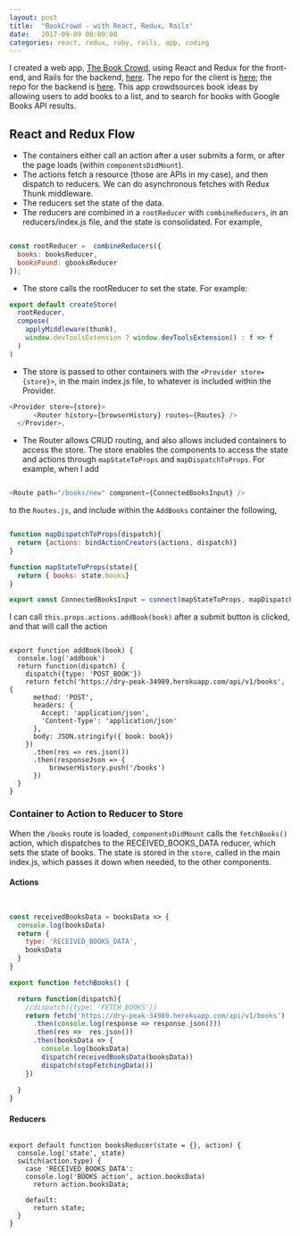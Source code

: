 ```yaml
---
layout: post
title:  "BookCrowd - with React, Redux, Rails"
date:   2017-09-09 00:00:00
categories: react, redux, ruby, rails, app, coding
---
```


I created a web app, [The Book Crowd](https://glacial-atoll-99448.herokuapp.com/), using React and Redux for the front-end, and Rails for the backend, [here](https://dry-peak-34989.herokuapp.com/api/v1/books). The repo for the client is [here](https://github.com/nadinesk/book-client); the repo for the backend is [here](https://github.com/nadinesk/book-api). This app crowdsources book ideas by allowing users to add books to a list, and to search for books with Google Books API results. 

## React and Redux Flow 

* The containers either call an action after a user submits a form, or after the page loads (within `componentsDidMount`). 
* The actions fetch a resource (those are APIs in my case), and then dispatch to reducers. We can do asynchronous fetches with Redux Thunk middleware.
* The reducers set the state of the data. 
* The reducers are combined in a `rootReducer` with `combineReducers`, in an reducers/index.js file, and the state is consolidated.  For example, 

``` Javascript 

const rootReducer =  combineReducers({  
  books: booksReducer,
  booksFound: gbooksReducer
});

```

* The store calls the rootReducer to set the state. For example: 

``` Javascript
export default createStore(
  rootReducer,
  compose(
    applyMiddleware(thunk),
    window.devToolsExtension ? window.devToolsExtension() : f => f
  )
)

```

* The store is passed to other containers with the `<Provider store={store}>`, in the main index.js file, to whatever is included within the Provider.

``` Javascript
<Provider store={store}>       
      <Router history={browserHistory} routes={Routes} />           
  </Provider>,

```

* The Router allows CRUD routing, and also allows included containers to access the store. The store enables the components to access the state and actions through `mapStateToProps` and `mapDispatchToProps`. For example, when I add

``` Javascript

<Route path="/books/new" component={ConnectedBooksInput} />

```

to the `Routes.js`, and include within the `AddBooks` container the following,  

``` Javascript 

function mapDispatchToProps(dispatch){
  return {actions: bindActionCreators(actions, dispatch)}
}

function mapStateToProps(state){
  return { books: state.books}
}

export const ConnectedBooksInput = connect(mapStateToProps, mapDispatchToProps)(AddBook)

```

I can call `this.props.actions.addBook(book)` after a submit button is clicked, and that will call the action

```

export function addBook(book) {    
  console.log('addbook')
  return function(dispatch) {    
    dispatch({type: 'POST_BOOK'})
    return fetch('https://dry-peak-34989.herokuapp.com/api/v1/books', {
      method: 'POST',
      headers: {
        Accept: 'application/json',
        'Content-Type': 'application/json'
      },
      body: JSON.stringify({ book: book})      
    })
      .then(res => res.json())
      .then(responseJson => {             
          browserHistory.push('/books')          
      })
  }
}

```

### Container to Action to Reducer to Store

When the `/books` route is loaded, `componentsDidMount` calls the `fetchBooks()` action, which dispatches to the RECEIVED_BOOKS_DATA reducer, which sets the state of books. The state is stored in the `store`, called in the main index.js, which passes it down when needed, to the other components. 

#### Actions

``` Javascript 


const receivedBooksData = booksData => {
  console.log(booksData)
  return {
    type: 'RECEIVED_BOOKS_DATA',
    booksData
  }
}

export function fetchBooks() {

  return function(dispatch){    
    //dispatch({type: 'FETCH_BOOKS'})
    return fetch('https://dry-peak-34989.herokuapp.com/api/v1/books')
      .then(console.log(response => response.json()))
      .then(res =>  res.json())
      .then(booksData => {
        console.log(booksData)
        dispatch(receivedBooksData(booksData))
        dispatch(stopFetchingData())
    })
   
  }
}


```

#### Reducers

```

export default function booksReducer(state = {}, action) {
  console.log('state', state)
  switch(action.type) {
    case 'RECEIVED_BOOKS_DATA':    
    console.log('BOOKS action', action.booksData)
      return action.booksData;
    
    default: 
      return state;
  }
}


```



